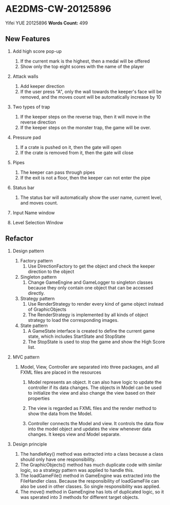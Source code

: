# AE2DMS-CW-20125896

Yifei YUE 20125896    **Words Count:** 499

## New Features

1. Add high score pop-up
    1. If the current mark is the highest, then a medal will be offered
    2. Show only the top eight scores with the name of the player

2. Attack walls
    1. Add keeper direction
    2. If the user press "A", only the wall towards the keeper's face will be removed, and the moves count will be automatically increase by 10

3. Two types of trap
    1. If the keeper steps on the reverse trap, then it will move in the reverse direction
    2. If the keeper steps on the monster trap, the game will be over.

4. Pressure pad
    1. If a crate is pushed on it, then the gate will open
    2. If the crate is removed from it, then the gate will close

5. Pipes
    1. The keeper can pass through pipes
    2. If the exit is not a floor, then the keeper can not enter the pipe

6. Status bar
    1. The status bar will automatically show the user name, current level, and moves count.

7. Input Name window

8. Level Selection Window

## Refactor

1. Design pattern
    1. Factory pattern
        1. Use DirectionFactory to get the object and check the keeper direction to the object
    2. Singleton pattern
        1. Change GameEngine and GameLogger to singleton classes because they only contain one object that can be accessed directly.
    3. Strategy pattern
        1. Use RenderStrategy to render every kind of game object instead of GraphicObjects
        2. The RenderStrategy is implemented by all kinds of object strategy to load the corresponding images.
    4. State pattern
        1. A GameState interface is created to define the current game state, which includes StartState and StopState
        2. The StopState is used to stop the game and show the High Score list.

2. MVC pattern
    1. Model, View, Controller are separated into three packages, and all FXML files are placed in the resources

        1. Model represents an object. It can also have logic to update the controller if its data changes. The objects in Model can be used to initialize the view and also change the view based on their properties

        2. The view is regarded as FXML files and the render method to show the data from the Model.

        3. Controller connects the Model and view. It controls the data flow into the model object and updates the view whenever data changes. It keeps view and Model separate.

3. Design principle

    1. The handleKey() method was extracted into a class because a class should only have one responsibility.
    2. The GraphicObjects() method has much duplicate code with similar logic, so a strategy pattern was applied to handle this.
    3. The loadGameFile() method in GameEngine was extracted into the FileHandler class. Because the responsibility of loadGameFile can also be used in other classes. So single responsibility was applied.
    4. The move() method in GameEngine has lots of duplicated logic, so it was sperated into 3 methods for different target objects.
